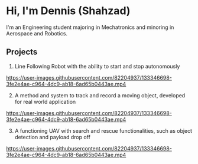 # Hi, I'm Dennis (Shahzad)

I'm an Engineering student majoring in Mechatronics and minoring in Aerospace and Robotics.

## Projects

1. Line Following Robot with the ability to start and stop autonomously

https://user-images.githubusercontent.com/82204937/133346698-3fe2e4ae-c964-4dc9-ab18-6ad65b0443ae.mp4

2. A method and system to track and record a moving object, developed for real world application

https://user-images.githubusercontent.com/82204937/133346698-3fe2e4ae-c964-4dc9-ab18-6ad65b0443ae.mp4

3. A functioning UAV with search and rescue functionalities, such as object detection and payload drop off

https://user-images.githubusercontent.com/82204937/133346698-3fe2e4ae-c964-4dc9-ab18-6ad65b0443ae.mp4